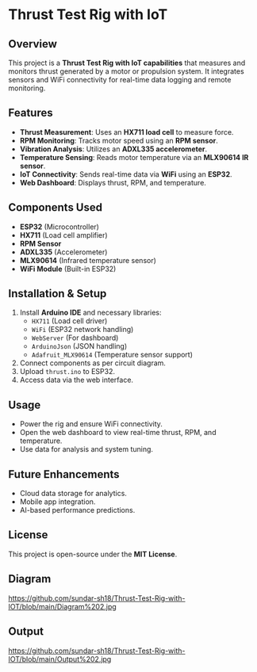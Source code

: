 # Thrust Test Rig with IoT

## Overview
This project is a **Thrust Test Rig with IoT capabilities** that measures and monitors thrust generated by a motor or propulsion system. It integrates sensors and WiFi connectivity for real-time data logging and remote monitoring.

## Features
- **Thrust Measurement**: Uses an **HX711 load cell** to measure force.
- **RPM Monitoring**: Tracks motor speed using an **RPM sensor**.
- **Vibration Analysis**: Utilizes an **ADXL335 accelerometer**.
- **Temperature Sensing**: Reads motor temperature via an **MLX90614 IR sensor**.
- **IoT Connectivity**: Sends real-time data via **WiFi** using an **ESP32**.
- **Web Dashboard**: Displays thrust, RPM, and temperature.

## Components Used
- **ESP32** (Microcontroller)
- **HX711** (Load cell amplifier)
- **RPM Sensor**
- **ADXL335** (Accelerometer)
- **MLX90614** (Infrared temperature sensor)
- **WiFi Module** (Built-in ESP32)

## Installation & Setup
1. Install **Arduino IDE** and necessary libraries:
   - `HX711` (Load cell driver)
   - `WiFi` (ESP32 network handling)
   - `WebServer` (For dashboard)
   - `ArduinoJson` (JSON handling)
   - `Adafruit_MLX90614` (Temperature sensor support)
2. Connect components as per circuit diagram.
3. Upload `thrust.ino` to ESP32.
4. Access data via the web interface.

## Usage
- Power the rig and ensure WiFi connectivity.
- Open the web dashboard to view real-time thrust, RPM, and temperature.
- Use data for analysis and system tuning.

## Future Enhancements
- Cloud data storage for analytics.
- Mobile app integration.
- AI-based performance predictions.

## License
This project is open-source under the **MIT License**.

## Diagram
https://github.com/sundar-sh18/Thrust-Test-Rig-with-IOT/blob/main/Diagram%202.jpg

## Output
https://github.com/sundar-sh18/Thrust-Test-Rig-with-IOT/blob/main/Output%202.jpg

